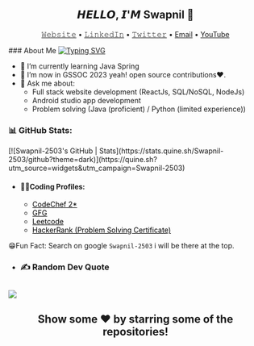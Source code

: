 <h2 align="center">𝙃𝙀𝙇𝙇𝙊, 𝙄'𝙈 Swapnil 👋</h2>
<p align="center">
  <a href="https://Swapnil-2503.github.io">𝚆𝚎𝚋𝚜𝚒𝚝𝚎</a> •
  <a href="https://www.linkedin.com/in/swapnil-jadhav03">𝙻𝚒𝚗𝚔𝚎𝚍𝙸𝚗</a> •
  <a href="https://www.twitter.com/SwapNetFlix">𝚃𝚠𝚒𝚝𝚝𝚎𝚛</a> •
  <a href="mailto:Swapniljadhav6022@gmail.com">Email</a> •
  <a href="https://www.youtube.com/SwapNet">YouTube</a> 
</p>
### About Me
<a href="https://git.io/typing-svg"><img src="https://readme-typing-svg.demolab.com?font=Fira+Code&pause=1000&width=435&lines=MERN+Developer!;Android+App+Developer!;Full+Stack+Developer!;Problem+Solver!" alt="Typing SVG" /></a>

- 🌱 I’m currently learning Java Spring
- 🌱 I’m now in GSSOC 2023 yeah! open source contributions❤️.
- 💬 Ask me about: 
  - Full stack website development (ReactJs, SQL/NoSQL, NodeJs)
  - Android studio app development
  - Problem solving (Java (proficient) / Python (limited experience)) 
  
 
### 📊 GitHub Stats:
<div>
  [![Swapnil-2503's GitHub | Stats](https://stats.quine.sh/Swapnil-2503/github?theme=dark)](https://quine.sh?utm_source=widgets&utm_campaign=Swapnil-2503) 
  
</div>
 
 
- #### 👨‍💻Coding Profiles:
  - <a href="https://www.codechef.com/users/the_sj" style="color: black !important;">CodeChef 2*</a>
  - <a href="https://auth.geeksforgeeks.org/user/swapniljadhav6022" style="color: black !important;">GFG</a>
  - <a href="https://leetcode.com/Swapnil-2503/" style="color: black !important;">Leetcode</a>
  - <a href="https://www.hackerrank.com/certificates/305cba93d7a4" style="color: black !important;">HackerRank (Problem Solving Certificate)</a>

 😁Fun Fact: Search on google ```Swapnil-2503``` i will be there at the top.
- ### ✍️ Random Dev Quote
![](https://quotes-github-readme.vercel.app/api?type=horizontal&theme=radical)
---
<h2 align="center">Show some ❤️ by starring some of the repositories!</h2>
  

